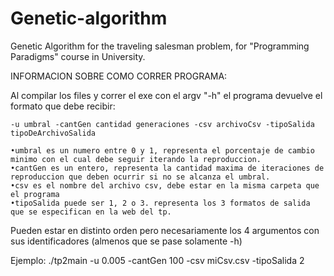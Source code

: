 # Genetic-algorithm
Genetic Algorithm for the traveling salesman problem, for "Programming Paradigms" course in University. 

INFORMACION SOBRE COMO CORRER PROGRAMA:

Al compilar los files y correr el exe con el argv "-h" el programa devuelve el formato que debe recibir:

    -u umbral -cantGen cantidad generaciones -csv archivoCsv -tipoSalida tipoDeArchivoSalida
    
    •umbral es un numero entre 0 y 1, representa el porcentaje de cambio minimo con el cual debe seguir iterando la reproduccion.
    •cantGen es un entero, representa la cantidad maxima de iteraciones de reproduccion que deben ocurrir si no se alcanza el umbral.
    •csv es el nombre del archivo csv, debe estar en la misma carpeta que el programa
    •tipoSalida puede ser 1, 2 o 3. representa los 3 formatos de salida que se especifican en la web del tp.
Pueden estar en distinto orden pero necesariamente los 4 argumentos con sus identificadores (almenos que se pase solamente -h)

Ejemplo: ./tp2main -u 0.005 -cantGen 100 -csv miCsv.csv -tipoSalida 2
